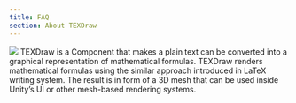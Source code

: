 ```yaml
---
title: FAQ
section: About TEXDraw
---
```


<img src="images/intro.jpg" class="float-right size-md">
TEXDraw is a Component that makes a plain text can be converted into a graphical representation of mathematical formulas. TEXDraw renders mathematical formulas using the similar approach introduced in LaTeX writing system. The result is in form of a 3D mesh that can be used inside Unity’s UI or other mesh-based rendering systems.

